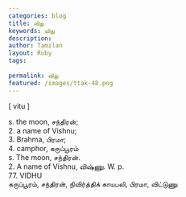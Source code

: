 ```yaml
---
categories: blog
title: விது
keywords: விது
description: 
author: Tamilan
layout: Ruby
tags: 
 
permalink: விது
featured: /images/ttak-48.png
---
```

  
[ vitu ]  
  
s. the moon, சந்திரன்;   
2. a name of Vishnu;   
3. Brahma, பிரமா;   
4. camphor, கருப்பூரம்  
s. The moon, சந்திரன்.   
2. A name of Vishnu, விஷ்ணு. W. p.   
77. VIDHU  
கருப்பூரம், சந்திரன், நிவிர்த்திக் காயபலி, பிரமா, விட்டுணு